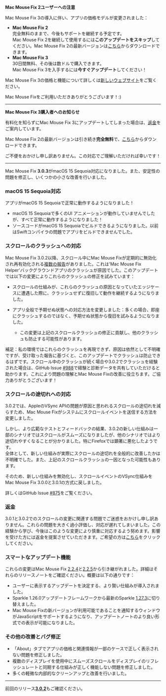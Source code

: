 **Mac Mouse Fix 2ユーザーへの注意**

Mac Mouse Fix 3の導入に伴い、アプリの価格モデルが変更されました：

- **Mac Mouse Fix 2**\
完全無料のままで、今後もサポートを継続する予定です。\
Mac Mouse Fix 2を継続して使用するには**このアップデートをスキップ**してください。Mac Mouse Fix 2の最新バージョンは[こちら](https://redirect.macmousefix.com/?target=mmf2-latest)からダウンロードできます。
- **Mac Mouse Fix 3**\
30日間無料、その後は数ドルで購入できます。\
Mac Mouse Fix 3を入手するには**今すぐアップデート**してください！

Mac Mouse Fix 3の価格と機能について詳しくは[新しいウェブサイト](https://macmousefix.com/)をご覧ください。

Mac Mouse Fixをご利用いただきありがとうございます！:)

---

**Mac Mouse Fix 3購入者へのお知らせ**

有料化を知らずにMac Mouse Fix 3にアップデートしてしまった場合は、[返金](https://redirect.macmousefix.com/?target=mmf-apply-for-refund)をご案内しています。

Mac Mouse Fix 2の最新バージョンは引き続き**完全無料**で、[こちら](https://redirect.macmousefix.com/?target=mmf2-latest)からダウンロードできます。

ご不便をおかけし申し訳ありません。この対応でご理解いただければ幸いです！

---

Mac Mouse Fix **3.0.3**がmacOS 15 Sequoia対応になりました。また、安定性の問題を修正し、いくつかの小さな改善を行いました。

### macOS 15 Sequoia対応

アプリがmacOS 15 Sequoiaで正常に動作するようになりました！

- macOS 15 Sequoiaで多くのUI アニメーションが動作していませんでしたが、すべて正常に動作するようになりました！
- ソースコードがmacOS 15 Sequoiaでビルドできるようになりました。以前はSwiftコンパイラの問題でアプリをビルドできませんでした。

### スクロールのクラッシュへの対応

Mac Mouse Fix 3.0.2以降、スクロール中にMac Mouse Fixが定期的に無効化され再有効化される[複数の報告](https://github.com/noah-nuebling/mac-mouse-fix/issues/988)がありました。これは'Mac Mouse Fix Helper'バックグラウンドアプリのクラッシュが原因でした。このアップデートでは以下の変更によりこれらのクラッシュの修正を試みています：

- スクロールの仕組みが、これらのクラッシュの原因となっていたエッジケースに遭遇した際に、クラッシュせずに復旧して動作を継続するようになりました。
- アプリ全般で予期せぬ状態への対応方法を変更しました：多くの場合、即座にクラッシュするのではなく、予期せぬ状態から復旧を試みるようになりました。
    
    - この変更は上記のスクロールクラッシュの修正に貢献し、他のクラッシュも防止する可能性があります。
  
補足：私の環境ではこれらのクラッシュを再現できず、原因は依然として不明確ですが、受け取った報告に基づくと、このアップデートでクラッシュは防止できるはずです。スクロール中のクラッシュが続く場合や3.0.2でクラッシュを経験された場合は、GitHub Issue [#988](https://github.com/noah-nuebling/mac-mouse-fix/issues/988)で経験と診断データを共有していただけると助かります。これにより問題の理解とMac Mouse Fixの改善に役立ちます。ご協力ありがとうございます！

### スクロールの途切れへの対応

3.0.2では、AppleのVSync APIの問題が原因と思われるスクロールの途切れを減らすため、Mac Mouse Fixがシステムにスクロールイベントを送信する方法を変更しました。

しかし、より広範なテストとフィードバックの結果、3.0.2の新しい仕組みは一部のシナリオではスクロールがスムーズになりましたが、他のシナリオではより途切れやすくなることが分かりました。特にFirefoxでは顕著に悪化したようです。\
全体として、新しい仕組みが実際にスクロールの途切れを全般的に改善したかは不明確でした。また、上記のスクロールクラッシュの一因となった可能性もあります。

そのため、新しい仕組みを無効化し、スクロールイベントのVSync仕組みをMac Mouse Fix 3.0.0と3.0.1の方式に戻しました。

詳しくはGitHub Issue [#875](https://github.com/noah-nuebling/mac-mouse-fix/issues/875)をご覧ください。

### 返金

3.0.1と3.0.2でのスクロールの変更に関連する問題でご迷惑をおかけし申し訳ありません。これらの問題を大きく過小評価し、対応が遅れてしまいました。この経験から学び、今後はこのような変更により慎重に対応するよう努めます。影響を受けた方には返金を提案させていただきます。ご希望の方は[こちら](https://redirect.macmousefix.com/?target=mmf-apply-for-refund)をクリックしてください。

### スマートなアップデート機能

これらの変更はMac Mouse Fix [2.2.4](https://github.com/noah-nuebling/mac-mouse-fix/releases/tag/2.2.4)と[2.2.5](https://github.com/noah-nuebling/mac-mouse-fix/releases/tag/2.2.5)から引き継がれました。詳細はそれらのリリースノートをご確認ください。概要は以下の通りです：

- ユーザーに表示するアップデートを決定する、より賢い仕組みが導入されました。
- Sparkle 1.26.0アップデートフレームワークから最新のSparkle [1.27.3](https://github.com/sparkle-project/Sparkle/releases/tag/1.27.3)に切り替えました。
- Mac Mouse Fixの新バージョンが利用可能であることを通知するウィンドウがJavaScriptをサポートするようになり、アップデートノートのより良い形式での表示が可能になりました。

### その他の改善とバグ修正

- 「About」タブでアプリの価格と関連情報が一部のケースで正しく表示されない問題を修正しました。
- 複数のディスプレイを使用中にスムーズスクロールをディスプレイのリフレッシュレートと同期する仕組みが正しく機能しない問題を修正しました。
- 多くの軽微な内部的なクリーンアップと改善を行いました。

---

前回のリリース[**3.0.2**](https://github.com/noah-nuebling/mac-mouse-fix/releases/tag/3.0.2)もご確認ください。